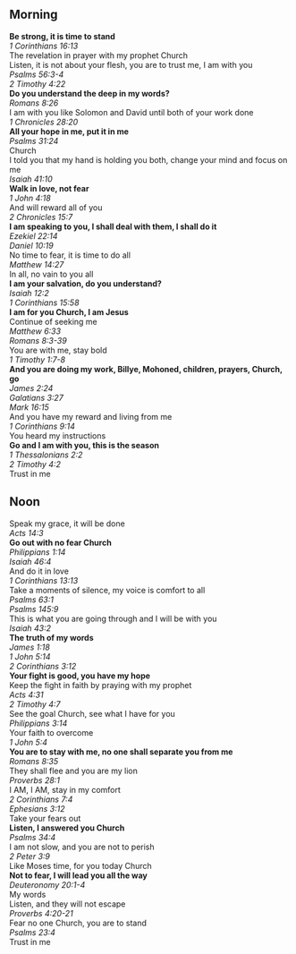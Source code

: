 ## Morning

**Be strong, it is time to stand**  
_1 Corinthians 16:13_  
The revelation in prayer with my prophet Church  
Listen, it is not about your flesh, you are to trust me, I am with you  
_Psalms 56:3-4_  
_2 Timothy 4:22_  
**Do you understand the deep in my words?**  
_Romans 8:26_  
I am with you like Solomon and David until both of your work done  
_1 Chronicles 28:20_  
**All your hope in me, put it in me**  
_Psalms 31:24_  
Church  
I told you that my hand is holding you both, change your mind and focus on me  
_Isaiah 41:10_  
**Walk in love, not fear**  
_1 John 4:18_  
And will reward all of you  
_2 Chronicles 15:7_  
**I am speaking to you, I shall deal with them, I shall do it**  
_Ezekiel 22:14_  
_Daniel 10:19_  
No time to fear, it is time to do all  
_Matthew 14:27_  
In all, no vain to you all  
**I am your salvation, do you understand?**  
_Isaiah 12:2_  
_1 Corinthians 15:58_  
**I am for you Church, I am Jesus**  
Continue of seeking me  
_Matthew 6:33_  
_Romans 8:3-39_  
You are with me, stay bold  
_1 Timothy 1:7-8_  
**And you are doing my work, Billye, Mohoned, children, prayers, Church, go**  
_James 2:24_  
_Galatians 3:27_  
_Mark 16:15_  
And you have my reward and living from me  
_1 Corinthians 9:14_  
You heard my instructions  
**Go and I am with you, this is the season**  
_1 Thessalonians 2:2_  
_2 Timothy 4:2_  
Trust in me  

## Noon

Speak my grace, it will be done  
_Acts 14:3_  
**Go out with no fear Church**  
_Philippians 1:14_  
_Isaiah 46:4_  
And do it in love  
_1 Corinthians 13:13_  
Take a moments of silence, my voice is comfort to all  
_Psalms 63:1_  
_Psalms 145:9_  
This is what you are going through and I will be with you  
_Isaiah 43:2_  
**The truth of my words**  
_James 1:18_  
_1 John 5:14_  
_2 Corinthians 3:12_  
**Your fight is good, you have my hope**  
Keep the fight in faith by praying with my prophet  
_Acts 4:31_  
_2 Timothy 4:7_  
See the goal Church, see what I have for you  
_Philippians 3:14_  
Your faith to overcome  
_1 John 5:4_  
**You are to stay with me, no one shall separate you from me**  
_Romans 8:35_  
They shall flee and you are my lion  
_Proverbs 28:1_  
I AM, I AM, stay in my comfort  
_2 Corinthians 7:4_  
_Ephesians 3:12_  
Take your fears out  
**Listen, I answered you Church**  
_Psalms 34:4_  
I am not slow, and you are not to perish  
_2 Peter 3:9_  
Like Moses time, for you today Church  
**Not to fear, I will lead you all the way**  
_Deuteronomy 20:1-4_  
My words  
Listen, and they will not escape  
_Proverbs 4:20-21_  
Fear no one Church, you are to stand  
_Psalms 23:4_  
Trust in me  
